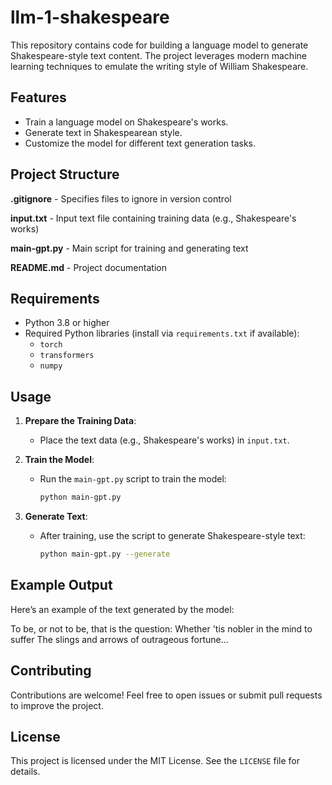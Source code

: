 # llm-1-shakespeare

This repository contains code for building a language model to generate Shakespeare-style text content. The project leverages modern machine learning techniques to emulate the writing style of William Shakespeare.

## Features

- Train a language model on Shakespeare's works.
- Generate text in Shakespearean style.
- Customize the model for different text generation tasks.

## Project Structure

**.gitignore** - Specifies files to ignore in version control 

**input.txt** - Input text file containing training data (e.g., Shakespeare's works) 

**main-gpt.py** - Main script for training and generating text 

**README.md** - Project documentation

## Requirements

- Python 3.8 or higher
- Required Python libraries (install via `requirements.txt` if available):
  - `torch`
  - `transformers`
  - `numpy`

## Usage

1. **Prepare the Training Data**:
   - Place the text data (e.g., Shakespeare's works) in `input.txt`.

2. **Train the Model**:
   - Run the `main-gpt.py` script to train the model:
     ```bash
     python main-gpt.py
     ```

3. **Generate Text**:
   - After training, use the script to generate Shakespeare-style text:
     ```bash
     python main-gpt.py --generate
     ```

## Example Output

Here’s an example of the text generated by the model:

To be, or not to be, that is the question: Whether 'tis nobler in the mind to suffer The slings and arrows of outrageous fortune...

## Contributing

Contributions are welcome! Feel free to open issues or submit pull requests to improve the project.

## License

This project is licensed under the MIT License. See the `LICENSE` file for details.


